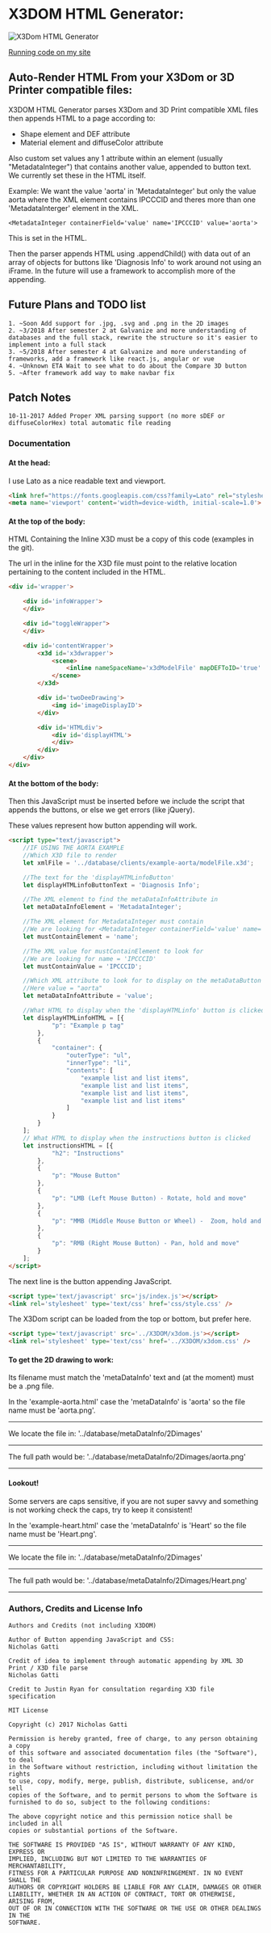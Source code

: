 # X3DOM HTML Generator:

[logo]: http://www.codn.io/img/portfolio/x3dom.png "X3Dom HTML Generator"
![X3Dom HTML Generator][logo]

[Running code on my site](http://www.codn.io/x3dom-html-generator/)

## Auto-Render HTML From your X3Dom or 3D Printer compatible files:

X3DOM HTML Generator parses X3Dom and 3D Print compatible XML files then appends HTML to a page according to:

* Shape element and DEF attribute
* Material element and diffuseColor attribute

Also custom set values any 1 attribute within an element (usually "MetadataInteger") that contains another value, appended to button text.
We currently set these in the HTML itself.

Example:
We want the value 'aorta' in 'MetadataInteger' but only the value aorta where the XML element contains IPCCCID and theres more than one 'MetadataInterger' element in the XML.
```
<MetadataInteger containerField='value' name='IPCCCID' value='aorta'>
```
This is set in the HTML.

Then the parser appends HTML using .appendChild() with data out of an array of objects for buttons like 'Diagnosis Info' to work around not using an iFrame. In the future will use a framework to accomplish more of the appending.

## Future Plans and TODO list

```
1. ~Soon Add support for .jpg, .svg and .png in the 2D images
2. ~3/2018 After semester 2 at Galvanize and more understanding of databases and the full stack, rewrite the structure so it's easier to implement into a full stack
3. ~5/2018 After semester 4 at Galvanize and more understanding of frameworks, add a framework like react.js, angular or vue
4. ~Unknown ETA Wait to see what to do about the Compare 3D button
5. ~After framework add way to make navbar fix
```

## Patch Notes

```
10-11-2017 Added Proper XML parsing support (no more sDEF or diffuseColorHex) total automatic file reading
```

### Documentation

#### At the head:
I use Lato as a nice readable text and viewport.
```html
<link href="https://fonts.googleapis.com/css?family=Lato" rel="stylesheet">
<meta name='viewport' content='width=device-width, initial-scale=1.0'>
```

#### At the top of the body:
HTML Containing the Inline X3D must be a copy of this code (examples in the git).

The url in the inline for the X3D file must point to the relative location pertaining to the content included in the HTML.

```html
<div id='wrapper'>

    <div id='infoWrapper'>
    </div>

    <div id="toggleWrapper">
    </div>

    <div id='contentWrapper'>
        <x3d id='x3dwrapper'>
            <scene>
                <inline nameSpaceName='x3dModelFile' mapDEFToID='true' url='../database/clients/example-aorta/modelFile.x3d' />
            </scene>
        </x3d>

        <div id='twoDeeDrawing'>
            <img id='imageDisplayID'>
        </div>

        <div id='HTMLdiv'>
            <div id='displayHTML'>
            </div>
        </div>
    </div>
</div>
```

#### At the bottom of the body:
Then this JavaScript must be inserted before we include the script that appends the buttons, or else we get errors (like jQuery).

These values represent how button appending will work.

```html
<script type="text/javascript">
    //IF USING THE AORTA EXAMPLE
    //Which X3D file to render
    let xmlFile = '../database/clients/example-aorta/modelFile.x3d';

    //The text for the 'displayHTMLinfoButton'
    let displayHTMLinfoButtonText = 'Diagnosis Info';

    //The XML element to find the metaDataInfoAttribute in
    let metaDataInfoElement = 'MetadataInteger';

    //The XML element for MetadataInteger must contain
    //We are looking for <MetadataInteger containerField='value' name='IPCCCID' value='aorta'>
    let mustContainElement = 'name';

    //The XML value for mustContainElement to look for
    //We are looking for name = 'IPCCCID'
    let mustContainValue = 'IPCCCID';

    //Which XML attribute to look for to display on the metaDataButton
    //Here value = "aorta"
    let metaDataInfoAttribute = 'value';

    //What HTML to display when the 'displayHTMLinfo' button is clicked
    let displayHTMLinfoHTML = [{
            "p": "Example p tag"
        },
        {
            "container": {
                "outerType": "ul",
                "innerType": "li",
                "contents": [
                    "example list and list items",
                    "example list and list items",
                    "example list and list items",
                    "example list and list items"
                ]
            }
        }
    ];
    // What HTML to display when the instructions button is clicked
    let instructionsHTML = [{
            "h2": "Instructions"
        },
        {
            "p": "Mouse Button"
        },
        {
            "p": "LMB (Left Mouse Button) - Rotate, hold and move"
        },
        {
            "p": "MMB (Middle Mouse Button or Wheel) -  Zoom, hold and move"
        },
        {
            "p": "RMB (Right Mouse Button) - Pan, hold and move"
        }
    ];
</script>
```

The next line is the button appending JavaScript.

```html
<script type='text/javascript' src='js/index.js'></script>
<link rel='stylesheet' type='text/css' href='css/style.css' />
```

The X3Dom script can be loaded from the top or bottom, but prefer here.

```html
<script type='text/javascript' src='../X3DOM/x3dom.js'></script>
<link rel='stylesheet' type='text/css' href='../X3DOM/x3dom.css' />
```

#### To get the 2D drawing to work:

Its filename must match the 'metaDataInfo' text and (at the moment) must be a .png file.

In the 'example-aorta.html' case the 'metaDataInfo' is 'aorta' so the file name must be 'aorta.png'.
___
 We locate the file in:
 '../database/metaDataInfo/2Dimages'
___
 The full path would be:
 '../database/metaDataInfo/2Dimages/aorta.png'
___

#### Lookout!
Some servers are caps sensitive, if you are not super savvy and something is not working check the caps, try to keep it consistent!


In the 'example-heart.html' case the 'metaDataInfo' is 'Heart' so the file name must be 'Heart.png'.
___
 We locate the file in:
 '../database/metaDataInfo/2Dimages'
___
 The full path would be:
 '../database/metaDataInfo/2Dimages/Heart.png'
___

### Authors, Credits and License Info

```
Authors and Credits (not including X3DOM)

Author of Button appending JavaScript and CSS:
Nicholas Gatti

Credit of idea to implement through automatic appending by XML 3D Print / X3D file parse
Nicholas Gatti

Credit to Justin Ryan for consultation regarding X3D file specification
```

```
MIT License

Copyright (c) 2017 Nicholas Gatti

Permission is hereby granted, free of charge, to any person obtaining a copy
of this software and associated documentation files (the "Software"), to deal
in the Software without restriction, including without limitation the rights
to use, copy, modify, merge, publish, distribute, sublicense, and/or sell
copies of the Software, and to permit persons to whom the Software is
furnished to do so, subject to the following conditions:

The above copyright notice and this permission notice shall be included in all
copies or substantial portions of the Software.

THE SOFTWARE IS PROVIDED "AS IS", WITHOUT WARRANTY OF ANY KIND, EXPRESS OR
IMPLIED, INCLUDING BUT NOT LIMITED TO THE WARRANTIES OF MERCHANTABILITY,
FITNESS FOR A PARTICULAR PURPOSE AND NONINFRINGEMENT. IN NO EVENT SHALL THE
AUTHORS OR COPYRIGHT HOLDERS BE LIABLE FOR ANY CLAIM, DAMAGES OR OTHER
LIABILITY, WHETHER IN AN ACTION OF CONTRACT, TORT OR OTHERWISE, ARISING FROM,
OUT OF OR IN CONNECTION WITH THE SOFTWARE OR THE USE OR OTHER DEALINGS IN THE
SOFTWARE.
```
